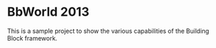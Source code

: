 BbWorld 2013
=================

This is a sample project to show the various capabilities of the Building Block framework.
